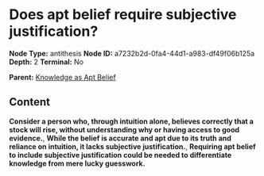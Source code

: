 # Does apt belief require subjective justification?

**Node Type:** antithesis
**Node ID:** a7232b2d-0fa4-44d1-a983-df49f06b125a
**Depth:** 2
**Terminal:** No

**Parent:** [Knowledge as Apt Belief](knowledge-as-apt-belief.md)

## Content

**Consider a person who, through intuition alone, believes correctly that a stock will rise, without understanding why or having access to good evidence.**, **While the belief is accurate and apt due to its truth and reliance on intuition, it lacks subjective justification.**, **Requiring apt belief to include subjective justification could be needed to differentiate knowledge from mere lucky guesswork.**
